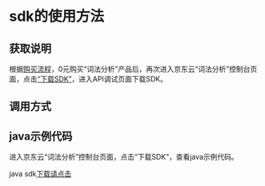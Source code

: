 # **sdk的使用方法**

## 获取说明 
根据[购买流程](../Pricing/Purchase-Process.md)，0元购买“词法分析”产品后，再次进入京东云“词法分析”控制台页面，点击[“下载SDK”](https://jdai.s3.cn-north-1.jdcloud-oss.com/aisdk/sdk/ai-java-sdk.zip)，进入API调试页面下载SDK。

## 调用方式

## java示例代码
进入京东云“词法分析”控制台页面，点击“下载SDK”，查看java示例代码。

java sdk[下载请点击](https://jdai.s3.cn-north-1.jdcloud-oss.com/aisdk/sdk/ai-java-sdk.zip)

